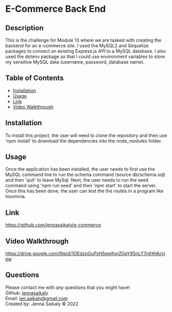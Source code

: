 
  # E-Commerce Back End  

  ## Description

  This is the challenge for Module 13 where we are tasked with creating the backend for an e-commerce site.  I used the MySQL2 and Sequelize packages to connect an existing Express.js API to a MySQL database.  I also used the dotenv package so that I could use environment variables to store my sensitive MySQL data (username, password, database name).

  

  ## Table of Contents 

  * [Installation](#installation)
  * [Usage](#usage)
  * [Link](#link) 
  * [Video Walkthrough](#walkthrough)
   
  
  ## Installation

  To install this project, the user will need to clone the repository and then use 'npm install' to download the dependencies into the node_modules folder.

  ## Usage 

  Once the application has been installed, the user needs to first use the MySQL command line to run the schema command (source db/schema.sql) and then 'quit' to leave MySql.  Next, the user needs to run the seed command using 'npm run seed' and then 'npm start' to start the server.  Once this has been done, the user can test the the routes in a program like Insomnia.

  ## Link

 https://github.com/jennasaikaly/e-commerce

  ## Video Walkthrough

  https://drive.google.com/file/d/1OEdzpGuPxH5ewIhvjZGpY85nLY7ntHHA/view
  
  ## Questions

  Please contact me with any questions that you might have!<br/>
  Github: <a href="https://www.github.com/jennasaikaly" target="_blank">jennasaikaly</a><br/>
  Email: [jen.saikaly@gmail.com](mailto:jen.saikaly@gmail.com)<br/>
  Created by: Jenna Saikaly &copy; 2022
